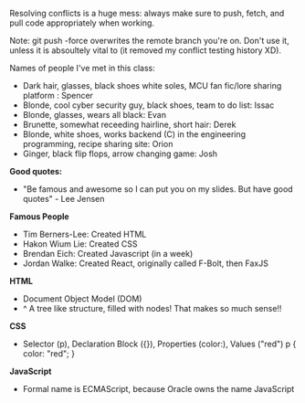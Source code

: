 Resolving conflicts is a huge mess: always make sure to push, fetch, and 
pull code appropriately when working.

Note: git push -force overwrites the remote branch you're on. Don't use 
it, unless it is absoultely vital to (it removed my conflict testing history XD).

Names of people I've met in this class:

- Dark hair, glasses, black shoes white soles, MCU fan fic/lore sharing platform : Spencer
- Blonde, cool cyber security guy, black shoes, team to do list: Issac
- Blonde, glasses, wears all black: Evan 
- Brunette, somewhat receeding hairline, short hair: Derek
- Blonde, white shoes, works backend (C) in the engineering programming, recipe sharing site: Orion
- Ginger, black flip flops, arrow changing game: Josh

**Good quotes:**
- "Be famous and awesome so I can put you on my slides. But have good quotes" - Lee Jensen

**Famous People**
- Tim Berners-Lee: Created HTML
- Hakon Wium Lie: Created CSS
- Brendan Eich: Created Javascript (in a week)
- Jordan Walke: Created React, originally called F-Bolt, then FaxJS

**HTML**
- Document Object Model (DOM)
- ^ A tree like structure, filled with nodes! That makes so much sense!!

**CSS**
- Selector (p), Declaration Block ({}), Properties (color:), Values ("red")
p {
    color: "red";
}

**JavaScript**
- Formal name is ECMAScript, because Oracle owns the name JavaScript